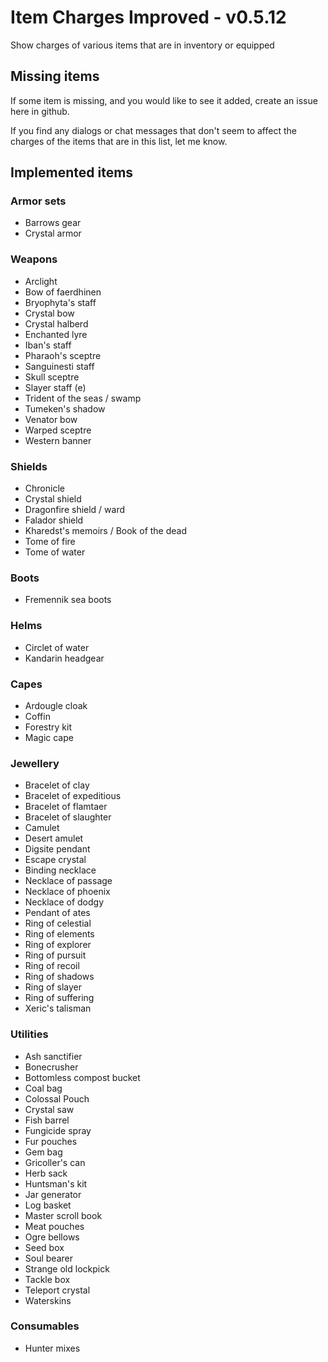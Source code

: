 # Item Charges Improved - v0.5.12

Show charges of various items that are in inventory or equipped

## Missing items

If some item is missing, and you would like to see it added, create an issue here in github.

If you find any dialogs or chat messages that don't seem to affect the charges of the items that are in this list, let me know.

## Implemented items

### Armor sets

- Barrows gear
- Crystal armor

### Weapons

- Arclight
- Bow of faerdhinen
- Bryophyta's staff
- Crystal bow
- Crystal halberd
- Enchanted lyre
- Iban's staff
- Pharaoh's sceptre
- Sanguinesti staff
- Skull sceptre
- Slayer staff (e)
- Trident of the seas / swamp
- Tumeken's shadow
- Venator bow
- Warped sceptre
- Western banner

### Shields

- Chronicle
- Crystal shield
- Dragonfire shield / ward
- Falador shield
- Kharedst's memoirs / Book of the dead
- Tome of fire
- Tome of water

### Boots
- Fremennik sea boots

### Helms

- Circlet of water
- Kandarin headgear

### Capes

- Ardougle cloak
- Coffin
- Forestry kit
- Magic cape

### Jewellery

- Bracelet of clay
- Bracelet of expeditious
- Bracelet of flamtaer
- Bracelet of slaughter
- Camulet
- Desert amulet
- Digsite pendant
- Escape crystal
- Binding necklace
- Necklace of passage
- Necklace of phoenix
- Necklace of dodgy
- Pendant of ates
- Ring of celestial
- Ring of elements
- Ring of explorer
- Ring of pursuit
- Ring of recoil
- Ring of shadows
- Ring of slayer
- Ring of suffering
- Xeric's talisman

### Utilities

- Ash sanctifier
- Bonecrusher
- Bottomless compost bucket
- Coal bag
- Colossal Pouch
- Crystal saw
- Fish barrel
- Fungicide spray
- Fur pouches
- Gem bag
- Gricoller's can
- Herb sack
- Huntsman's kit
- Jar generator
- Log basket
- Master scroll book
- Meat pouches
- Ogre bellows
- Seed box
- Soul bearer
- Strange old lockpick
- Tackle box
- Teleport crystal
- Waterskins

### Consumables
- Hunter mixes